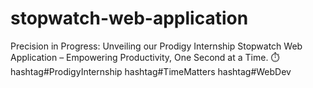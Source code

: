# stopwatch-web-application
Precision in Progress: Unveiling our Prodigy Internship Stopwatch Web Application – Empowering Productivity, One Second at a Time. ⏱️ hashtag#ProdigyInternship hashtag#TimeMatters hashtag#WebDev
